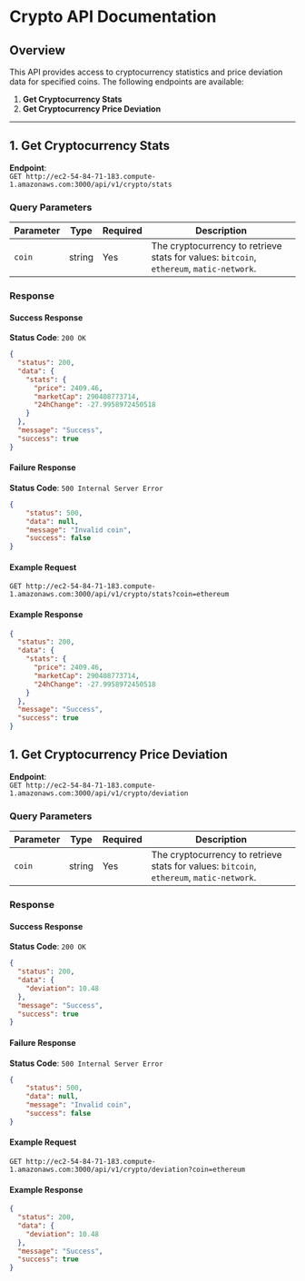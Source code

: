 # Crypto API Documentation

## Overview
This API provides access to cryptocurrency statistics and price deviation data for specified coins. The following endpoints are available:

1. **Get Cryptocurrency Stats**
2. **Get Cryptocurrency Price Deviation**

---

## 1. Get Cryptocurrency Stats

**Endpoint**:  
`GET http://ec2-54-84-71-183.compute-1.amazonaws.com:3000/api/v1/crypto/stats`

### Query Parameters

| Parameter | Type   | Required | Description                        |
|-----------|--------|----------|------------------------------------|
| `coin`    | string | Yes      | The cryptocurrency to retrieve stats for values: `bitcoin`, `ethereum`, `matic-network`. |

### Response

#### Success Response

**Status Code**: `200 OK`

```json
{
  "status": 200,
  "data": {
    "stats": {
      "price": 2409.46,
      "marketCap": 290408773714,
      "24hChange": -27.9958972450518
    }
  },
  "message": "Success",
  "success": true
}
```

#### Failure Response

**Status Code**: `500 Internal Server Error`

```json
{
    "status": 500,
    "data": null,
    "message": "Invalid coin",
    "success": false
}
```
#### Example Request

`GET http://ec2-54-84-71-183.compute-1.amazonaws.com:3000/api/v1/crypto/stats?coin=ethereum`

#### Example Response

```json
{
  "status": 200,
  "data": {
    "stats": {
      "price": 2409.46,
      "marketCap": 290408773714,
      "24hChange": -27.9958972450518
    }
  },
  "message": "Success",
  "success": true
}
```


## 1. Get Cryptocurrency Price Deviation

**Endpoint**:  
`GET http://ec2-54-84-71-183.compute-1.amazonaws.com:3000/api/v1/crypto/deviation`

### Query Parameters

| Parameter | Type   | Required | Description                        |
|-----------|--------|----------|------------------------------------|
| `coin`    | string | Yes      | The cryptocurrency to retrieve stats for values: `bitcoin`, `ethereum`, `matic-network`. |

### Response

#### Success Response

**Status Code**: `200 OK`

```json
{
  "status": 200,
  "data": {
    "deviation": 10.48
  },
  "message": "Success",
  "success": true
}
```

#### Failure Response

**Status Code**: `500 Internal Server Error`

```json
{
    "status": 500,
    "data": null,
    "message": "Invalid coin",
    "success": false
}
```
#### Example Request

`GET http://ec2-54-84-71-183.compute-1.amazonaws.com:3000/api/v1/crypto/deviation?coin=ethereum`

#### Example Response

```json
{
  "status": 200,
  "data": {
    "deviation": 10.48
  },
  "message": "Success",
  "success": true
}
```